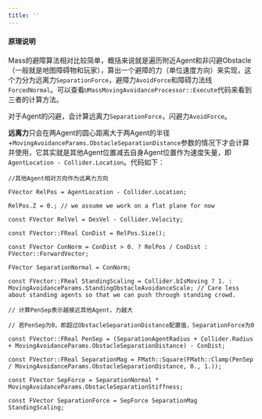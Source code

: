 ```yaml
---
title: ''
---
```

#### 原理说明

Mass的避障算法相对比较简单，概括来说就是遍历附近Agent和非闪避Obstacle（一般就是地图障碍物和玩家），算出一个避障的力（单位速度方向）来实现，这个力分为远离力`SeparationForce`，避障力`AvoidForce`和障碍力法线`ForcedNormal`。可以查看`UMassMovingAvoidanceProcessor::Execute`代码来看到三者的计算方法。

对于Agent的闪避，会计算远离力`SeparationForce`，闪避力`AvoidForce`。

**远离力**只会在两Agent的圆心距离大于两Agent的半径+`MovingAvoidanceParams.ObstacleSeparationDistance`参数的情况下才会计算并使用，它其实就是其他Agent位置减去自身Agent位置作为速度矢量，即`AgentLocation - Collider.Location`。代码如下：

`//其他Agent相对方向作为远离力方向`

`FVector RelPos = AgentLocation - Collider.Location;`

`RelPos.Z = 0.; // we assume we work on a flat plane for now`

`const FVector RelVel = DesVel - Collider.Velocity;`

`const FVector::FReal ConDist = RelPos.Size();`

`const FVector ConNorm = ConDist > 0. ? RelPos / ConDist : FVector::ForwardVector;`

`FVector SeparationNormal = ConNorm;`

`const FVector::FReal StandingScaling = Collider.bIsMoving ? 1. : MovingAvoidanceParams.StandingObstacleAvoidanceScale; // Care less about standing agents so that we can push through standing crowd.`

`// 计算PenSep表示越接近其他Agent，力越大`

`// 若PenSep为0，即超过ObstacleSeparationDistance配置值，SeparationForce为0`

`const FVector::FReal PenSep = (SeparationAgentRadius + Collider.Radius + MovingAvoidanceParams.ObstacleSeparationDistance) - ConDist;`

`const FVector::FReal SeparationMag = FMath::Square(FMath::Clamp(PenSep / MovingAvoidanceParams.ObstacleSeparationDistance, 0., 1.));`

`const FVector SepForce = SeparationNormal * MovingAvoidanceParams.ObstacleSeparationStiffness;`

`const FVector SeparationForce = SepForce SeparationMag StandingScaling;`

